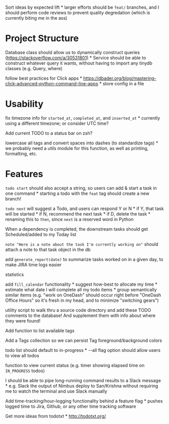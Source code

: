 Sort ideas by expected lift
    * larger efforts should be `feat/` branches, and I should perform code reviews to prevent quality degredation (which is currently biting me in the ass)

# Project Structure

Database class should allow us to dynamically construct queries (https://stackoverflow.com/a/30531801)
    * Service should be able to construct whatever query it wants, without having to import any tinydb classes (e.g. Query, where)

follow best practices for Click apps
    * https://dbader.org/blog/mastering-click-advanced-python-command-line-apps
    * store config in a file

# Usability

fix timezone info for `started_at`, `completed_at`, and `inserted_at`
    * currently using a different timezone; or consider UTC time?

Add current TODO to a status bar on zsh?

lowercase all tags and convert spaces into dashes (to standardize tags)
    * we probably need a utils module for this function, as well as printing, formatting, etc.

# Features

`todo start` should also accept a string, so users can add & start a task in one command
    * starting a todo with the `feat` tag should create a new branch!

`todo next` will suggest a Todo, and users can respond Y or N
    * if Y, that task will be started
    * if N, recommend the next task
    * if D, delete the task
    * renaming this to `then`, since `next` is a reserved word in Python

When a dependency is completed, the downstream tasks should get Scheduled/added to my Today list

`note "Here is a note about the task I'm currently working on"` should attach a note to that task object in the db

add `generate_report(date)` to summarize tasks worked on in a given day, to make JIRA time logs easier

statistics

add `fill_calendar` functionality
    * suggest how-best to allocate my time
    * estimate what date I will complete all my todo items 
    * group semantically similar items (e.g. "work on OneDash" should occur right before "OneDash Office Hours" so it's fresh in my head, and to minimize "switching gears")

utility script to walk thru a source code directory and add these TODO comments to the database! And supplement them with info about where they were found!

Add function to list available tags

Add a Tags collection so we can persist Tag foreground/background colors

todo list should default to in-progress
        * --all flag option should allow users to view all todos

function to view current status (e.g. timer showing elapsed time on `IN_PROGRESS` todos)

I should be able to pipe long-running command results to a Slack message
    * e.g. Slack the output of Nimbus deploy to San/Krishna without requiring me to watch the terminal and use Slack manually


Add time-tracking/hour-logging functionality behind a feature flag
    * pushes logged time to Jira, Github, or any other time tracking software

Get more ideas from todotxt
    * http://todotxt.org/

